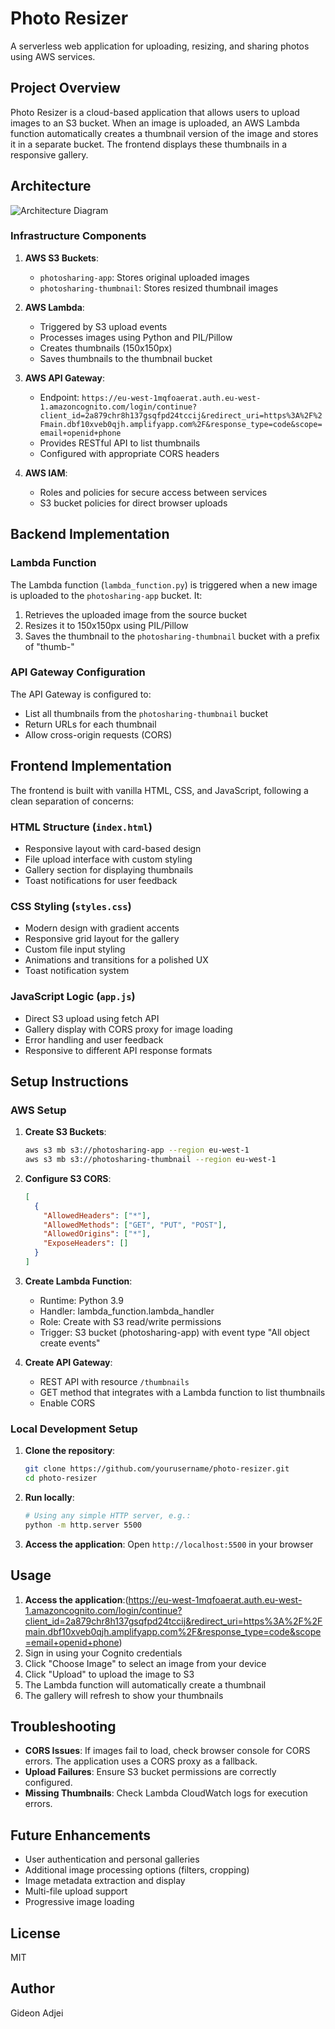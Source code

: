 # Photo Resizer

A serverless web application for uploading, resizing, and sharing photos using AWS services.

## Project Overview

Photo Resizer is a cloud-based application that allows users to upload images to an S3 bucket. When an image is uploaded, an AWS Lambda function automatically creates a thumbnail version of the image and stores it in a separate bucket. The frontend displays these thumbnails in a responsive gallery.

## Architecture

![Architecture Diagram](https://via.placeholder.com/800x400?text=Photo+Resizer+Architecture)

### Infrastructure Components

1. **AWS S3 Buckets**:
   - `photosharing-app`: Stores original uploaded images
   - `photosharing-thumbnail`: Stores resized thumbnail images

2. **AWS Lambda**:
   - Triggered by S3 upload events
   - Processes images using Python and PIL/Pillow
   - Creates thumbnails (150x150px)
   - Saves thumbnails to the thumbnail bucket

3. **AWS API Gateway**:
   - Endpoint: `https://eu-west-1mqfoaerat.auth.eu-west-1.amazoncognito.com/login/continue?client_id=2a879chr8h137gsqfpd24tccij&redirect_uri=https%3A%2F%2Fmain.dbf10xveb0qjh.amplifyapp.com%2F&response_type=code&scope=email+openid+phone`
   - Provides RESTful API to list thumbnails
   - Configured with appropriate CORS headers

4. **AWS IAM**:
   - Roles and policies for secure access between services
   - S3 bucket policies for direct browser uploads

## Backend Implementation

### Lambda Function

The Lambda function (`lambda_function.py`) is triggered when a new image is uploaded to the `photosharing-app` bucket. It:

1. Retrieves the uploaded image from the source bucket
2. Resizes it to 150x150px using PIL/Pillow
3. Saves the thumbnail to the `photosharing-thumbnail` bucket with a prefix of "thumb-"

### API Gateway Configuration

The API Gateway is configured to:
- List all thumbnails from the `photosharing-thumbnail` bucket
- Return URLs for each thumbnail
- Allow cross-origin requests (CORS)

## Frontend Implementation

The frontend is built with vanilla HTML, CSS, and JavaScript, following a clean separation of concerns:

### HTML Structure (`index.html`)

- Responsive layout with card-based design
- File upload interface with custom styling
- Gallery section for displaying thumbnails
- Toast notifications for user feedback

### CSS Styling (`styles.css`)

- Modern design with gradient accents
- Responsive grid layout for the gallery
- Custom file input styling
- Animations and transitions for a polished UX
- Toast notification system

### JavaScript Logic (`app.js`)

- Direct S3 upload using fetch API
- Gallery display with CORS proxy for image loading
- Error handling and user feedback
- Responsive to different API response formats

## Setup Instructions

### AWS Setup

1. **Create S3 Buckets**:
   ```bash
   aws s3 mb s3://photosharing-app --region eu-west-1
   aws s3 mb s3://photosharing-thumbnail --region eu-west-1
   ```

2. **Configure S3 CORS**:
   ```json
   [
     {
       "AllowedHeaders": ["*"],
       "AllowedMethods": ["GET", "PUT", "POST"],
       "AllowedOrigins": ["*"],
       "ExposeHeaders": []
     }
   ]
   ```

3. **Create Lambda Function**:
   - Runtime: Python 3.9
   - Handler: lambda_function.lambda_handler
   - Role: Create with S3 read/write permissions
   - Trigger: S3 bucket (photosharing-app) with event type "All object create events"

4. **Create API Gateway**:
   - REST API with resource `/thumbnails`
   - GET method that integrates with a Lambda function to list thumbnails
   - Enable CORS

### Local Development Setup

1. **Clone the repository**:
   ```bash
   git clone https://github.com/yourusername/photo-resizer.git
   cd photo-resizer
   ```

2. **Run locally**:
   ```bash
   # Using any simple HTTP server, e.g.:
   python -m http.server 5500
   ```

3. **Access the application**:
   Open `http://localhost:5500` in your browser

## Usage

1. **Access the application**:(https://eu-west-1mqfoaerat.auth.eu-west-1.amazoncognito.com/login/continue?client_id=2a879chr8h137gsqfpd24tccij&redirect_uri=https%3A%2F%2Fmain.dbf10xveb0qjh.amplifyapp.com%2F&response_type=code&scope=email+openid+phone)
2. Sign in using your Cognito credentials
3. Click "Choose Image" to select an image from your device
4. Click "Upload" to upload the image to S3
5. The Lambda function will automatically create a thumbnail
6. The gallery will refresh to show your thumbnails

## Troubleshooting

- **CORS Issues**: If images fail to load, check browser console for CORS errors. The application uses a CORS proxy as a fallback.
- **Upload Failures**: Ensure S3 bucket permissions are correctly configured.
- **Missing Thumbnails**: Check Lambda CloudWatch logs for execution errors.

## Future Enhancements

- User authentication and personal galleries
- Additional image processing options (filters, cropping)
- Image metadata extraction and display
- Multi-file upload support
- Progressive image loading

## License

MIT

## Author

Gideon Adjei